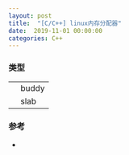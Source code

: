 ```yaml
---
layout: post
title:  "[C/C++] linux内存分配器"
date:  2019-11-01 00:00:00
categories: C++
---
```


### 类型

|    |       |
|:---|:------|
|    | buddy |
|    | slab  |


### 参考
+ 
